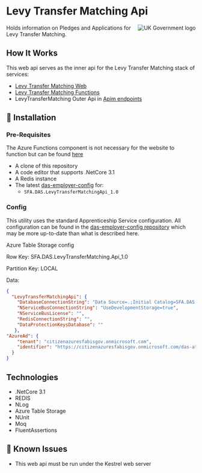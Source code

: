 ﻿# Levy Transfer Matching Api

<img src="https://avatars.githubusercontent.com/u/9841374?s=200&v=4" align="right" alt="UK Government logo">

Holds information on Pledges and Applications for Levy Transfer Matching.

## How It Works

This web api serves as the inner api for the Levy Transfer Matching stack of services:

* [Levy Transfer Matching Web](https://github.com/SkillsFundingAgency/das-levy-transfer-matching-web)
* [Levy Transfer Matching Functions](https://github.com/SkillsFundingAgency/das-levy-transfer-matching-functions)
* LevyTransferMatching Outer Api in [Apim endpoints](https://github.com/SkillsFundingAgency/das-apim-endpoints)

## 🚀 Installation

### Pre-Requisites

The Azure Functions component is not necessary for the website to function but can be found [here](https://github.com/SkillsFundingAgency/das-levy-transfer-matching-functions)

* A clone of this repository
* A code editor that supports .NetCore 3.1
* A Redis instance
* The latest [das-employer-config](https://github.com/SkillsFundingAgency/das-employer-config) for:
  *  `SFA.DAS.LevyTransferMatchingApi_1.0`

### Config


This utility uses the standard Apprenticeship Service configuration. All configuration can be found in the [das-employer-config repository](https://github.com/SkillsFundingAgency/das-employer-config) which may be more up-to-date than what is described here.

Azure Table Storage config

Row Key: SFA.DAS.LevyTransferMatching.Api_1.0

Partition Key: LOCAL

Data:

```json
{
  "LevyTransferMatchingApi": {
    "DatabaseConnectionString": "Data Source=.;Initial Catalog=SFA.DAS.LevyTransferMatching.Database;Integrated Security=True",
    "NServiceBusConnectionString": "UseDevelopmentStorage=true",
    "NServiceBusLicense": "",
    "RedisConnectionString": "",
    "DataProtectionKeysDatabase": ""
   },
"AzureAd": {
    "tenant": "citizenazuresfabisgov.onmicrosoft.com",
    "identifier": "https://citizenazuresfabisgov.onmicrosoft.com/das-at-ltmapi-as-ar"
  }
}
```

## Technologies

* .NetCore 3.1
* REDIS
* NLog
* Azure Table Storage
* NUnit
* Moq
* FluentAssertions

## 🐛 Known Issues

* This web api must be run under the Kestrel web server
